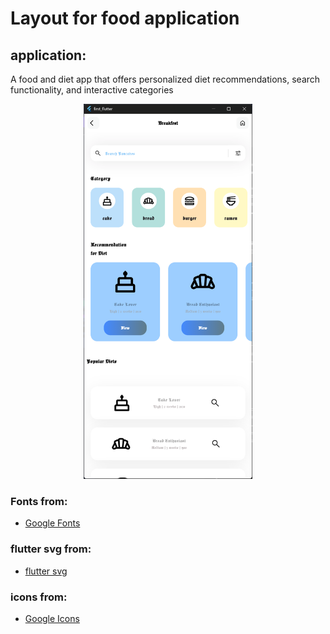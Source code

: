 # Layout for food application

## application:

<p>A food and diet app that offers personalized diet recommendations, search functionality, and interactive categories</p>

<p align="center">
  <img src="github_image/image.png" height="600">
</p>


### Fonts from:
- <a href="https://fonts.google.com" target="_blank">Google Fonts</a>

### flutter svg from:
- <a href="https://pub.dev/packages/flutter_svg">flutter svg</a>

### icons from:
- <a href="https://fonts.google.com/icons?selected=Material+Symbols+Outlined:home:FILL@0;wght@400;GRAD@0;opsz@24&icon.size=24&icon.color=%23e8eaed">Google Icons</a>
